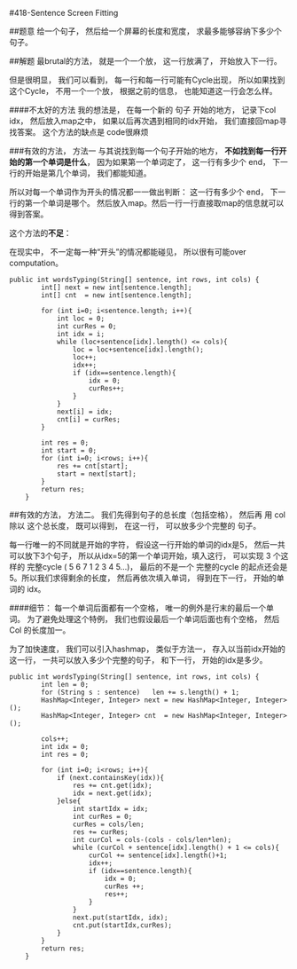 #418-Sentence Screen Fitting

##题意
给一个句子， 然后给一个屏幕的长度和宽度， 求最多能够容纳下多少个句子。

##解题
最brutal的方法， 就是一个一个放， 这一行放满了， 开始放入下一行。

但是很明显， 我们可以看到， 每一行和每一行可能有Cycle出现， 所以如果找到这个Cycle， 不用一个一个放， 根据之前的信息， 也能知道这一行会怎么样。

####不太好的方法
我的想法是， 在每一个新的 句子 开始的地方， 记录下col idx， 然后放入map之中， 如果以后再次遇到相同的idx开始， 我们直接回map寻找答案。 这个方法的缺点是 code很麻烦

###有效的方法， 方法一
与其说找到每一个句子开始的地方， **不如找到每一行开始的第一个单词是什么**， 因为如果第一个单词定了， 这一行有多少个 end， 下一行的开始是第几个单词， 我们都能知道。

所以对每一个单词作为开头的情况都一一做出判断： 这一行有多少个 end， 下一行的第一个单词是哪个。 然后放入map。然后一行一行直接取map的信息就可以得到答案。

这个方法的**不足**：

在现实中， 不一定每一种“开头”的情况都能碰见， 所以很有可能over computation。

```
public int wordsTyping(String[] sentence, int rows, int cols) {
        int[] next = new int[sentence.length];
        int[] cnt  = new int[sentence.length];
        
        for (int i=0; i<sentence.length; i++){
            int loc = 0;
            int curRes = 0;
            int idx = i;
            while (loc+sentence[idx].length() <= cols){
                loc = loc+sentence[idx].length();
                loc++;
                idx++;
                if (idx==sentence.length){
                    idx = 0;
                    curRes++;
                }
            }
            next[i] = idx;
            cnt[i] = curRes;
        }
        
        int res = 0;
        int start = 0;
        for (int i=0; i<rows; i++){
            res += cnt[start];
            start = next[start];
        }
        return res;
    }
```

##有效的方法， 方法二。
我们先得到句子的总长度（包括空格）， 然后再 用 col 除以 这个总长度， 既可以得到， 在这一行， 可以放多少个完整的 句子。

每一行唯一的不同就是开始的字符， 假设这一行开始的单词的idx是5， 然后一共可以放下3个句子， 所以从idx=5的第一个单词开始，填入这行， 可以实现 3 个这样的 完整cycle ( 5 6 7 1 2 3 4 5...)， 最后的不是一个 完整的cycle 的起点还会是5。所以我们求得剩余的长度， 然后再依次填入单词， 得到在下一行， 开始的单词的 idx。

####细节：
每一个单词后面都有一个空格， 唯一的例外是行末的最后一个单词。 为了避免处理这个特例， 我们也假设最后一个单词后面也有个空格， 然后 Col 的长度加一。

为了加快速度， 我们可以引入hashmap， 类似于方法一， 存入以当前idx开始的这一行， 一共可以放入多少个完整的句子， 和下一行， 开始的idx是多少。

```
public int wordsTyping(String[] sentence, int rows, int cols) {
        int len = 0;
        for (String s : sentence)   len += s.length() + 1;
        HashMap<Integer, Integer> next = new HashMap<Integer, Integer>();
        HashMap<Integer, Integer> cnt  = new HashMap<Integer, Integer>();
        
        cols++;
        int idx = 0;
        int res = 0;
        
        for (int i=0; i<rows; i++){
            if (next.containsKey(idx)){
                res += cnt.get(idx);
                idx = next.get(idx);
            }else{
                int startIdx = idx;
                int curRes = 0;
                curRes = cols/len;
                res += curRes;
                int curCol = cols-(cols - cols/len*len);
                while (curCol + sentence[idx].length() + 1 <= cols){
                    curCol += sentence[idx].length()+1;
                    idx++;
                    if (idx==sentence.length){
                        idx = 0;
                        curRes ++;
                        res++;
                    }
                }
                next.put(startIdx, idx);
                cnt.put(startIdx,curRes);
            }
        }
        return res;
    }
```

